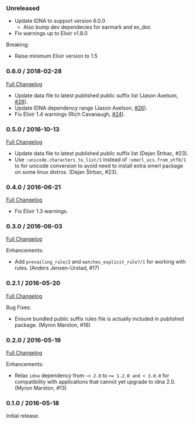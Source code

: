 ### Unreleased

* Update IDNA to support version 6.0.0
  * Also bump dev dependecies for earmark and ex_doc
* Fix warnings up to Elixir v1.8.0

Breaking:
* Raise minimum Elixir version to 1.5

### 0.6.0 / 2018-02-28
[Full Changelog](https://github.com/seomoz/publicsuffix-elixir/compare/v0.5.0...v0.4.0)

* Update data file to latest published public suffix list (Jason Axelson, [#28][r28]).
* Update IDNA dependency range (Jason Axelson, [#26][r26]).
* Fix Elixir 1.4 warnings (Rich Cavanaugh, [#24][r24]).

[r28]: https://github.com/seomoz/publicsuffix-elixir/pull/28
[r26]: https://github.com/seomoz/publicsuffix-elixir/pull/26
[r24]: https://github.com/seomoz/publicsuffix-elixir/pull/24


### 0.5.0 / 2016-10-13
[Full Changelog](https://github.com/seomoz/publicsuffix-elixir/compare/v0.4.0...v0.5.0)

* Update data file to latest published public suffix list (Dejan Štrbac, #23).
* Use `:unicode.characters_to_list/1` instead of `:xmerl_ucs.from_utf8/1`
  to for unicode conversion to avoid need to install extra xmerl package
  on some linux distros. (Dejan Štrbac, #23).

### 0.4.0 / 2016-06-21
[Full Changelog](https://github.com/seomoz/publicsuffix-elixir/compare/v0.3.0...v0.4.0)

* Fix Elixir 1.3 warnings.

### 0.3.0 / 2016-06-03
[Full Changelog](https://github.com/seomoz/publicsuffix-elixir/compare/v0.2.1...v0.3.0)

Enhancements:

* Add `prevailing_rule/2` and `matches_explicit_rule?/1` for working
  with rules. (Anders Jensen-Urstad, #17)

### 0.2.1 / 2016-05-20
[Full Changelog](https://github.com/seomoz/publicsuffix-elixir/compare/v0.2.0...v0.2.1)

Bug Fixes:

* Ensure bundled public suffix rules file is actually included in
  published package. (Myron Marston, #16)

### 0.2.0 / 2016-05-19
[Full Changelog](https://github.com/seomoz/publicsuffix-elixir/compare/v0.1.0...v0.2.0)

Enhancements:

* Relax `idna` dependency from `~> 2.0` to `>= 1.2.0 and < 3.0.0` for
  compatibility with applications that cannot yet upgrade to idna 2.0.
  (Myron Marston, #13)

### 0.1.0 / 2016-05-18

Initial release.
